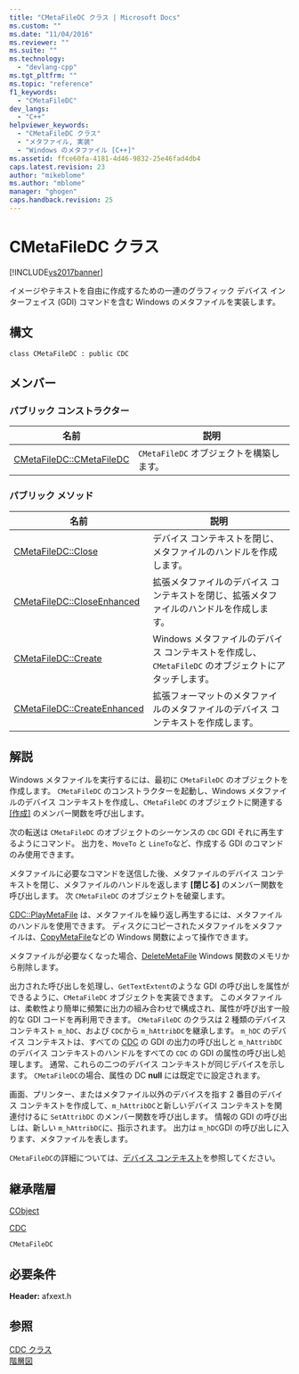 ```yaml
---
title: "CMetaFileDC クラス | Microsoft Docs"
ms.custom: ""
ms.date: "11/04/2016"
ms.reviewer: ""
ms.suite: ""
ms.technology: 
  - "devlang-cpp"
ms.tgt_pltfrm: ""
ms.topic: "reference"
f1_keywords: 
  - "CMetaFileDC"
dev_langs: 
  - "C++"
helpviewer_keywords: 
  - "CMetaFileDC クラス"
  - "メタファイル, 実装"
  - "Windows のメタファイル [C++]"
ms.assetid: ffce60fa-4181-4d46-9832-25e46fad4db4
caps.latest.revision: 23
author: "mikeblome"
ms.author: "mblome"
manager: "ghogen"
caps.handback.revision: 25
---
```

# CMetaFileDC クラス
[!INCLUDE[vs2017banner](../../assembler/inline/includes/vs2017banner.md)]

イメージやテキストを自由に作成するための一連のグラフィック デバイス インターフェイス \(GDI\) コマンドを含む Windows のメタファイルを実装します。  
  
## 構文  
  
```  
class CMetaFileDC : public CDC  
```  
  
## メンバー  
  
### パブリック コンストラクター  
  
|名前|説明|  
|--------|--------|  
|[CMetaFileDC::CMetaFileDC](../Topic/CMetaFileDC::CMetaFileDC.md)|`CMetaFileDC` オブジェクトを構築します。|  
  
### パブリック メソッド  
  
|名前|説明|  
|--------|--------|  
|[CMetaFileDC::Close](../Topic/CMetaFileDC::Close.md)|デバイス コンテキストを閉じ、メタファイルのハンドルを作成します。|  
|[CMetaFileDC::CloseEnhanced](../Topic/CMetaFileDC::CloseEnhanced.md)|拡張メタファイルのデバイス コンテキストを閉じ、拡張メタファイルのハンドルを作成します。|  
|[CMetaFileDC::Create](../Topic/CMetaFileDC::Create.md)|Windows メタファイルのデバイス コンテキストを作成し、`CMetaFileDC` のオブジェクトにアタッチします。|  
|[CMetaFileDC::CreateEnhanced](../Topic/CMetaFileDC::CreateEnhanced.md)|拡張フォーマットのメタファイルのメタファイルのデバイス コンテキストを作成します。|  
  
## 解説  
 Windows メタファイルを実行するには、最初に `CMetaFileDC` のオブジェクトを作成します。  `CMetaFileDC` のコンストラクターを起動し、Windows メタファイルのデバイス コンテキストを作成し、`CMetaFileDC` のオブジェクトに関連する [&#91;作成&#93;](../Topic/CMetaFileDC::Create.md) のメンバー関数を呼び出します。  
  
 次の転送は `CMetaFileDC` のオブジェクトのシーケンスの `CDC` GDI それに再生するようにコマンド。  出力を、`MoveTo` と `LineTo`など、作成する GDI のコマンドのみ使用できます。  
  
 メタファイルに必要なコマンドを送信した後、メタファイルのデバイス コンテキストを閉じ、メタファイルのハンドルを返します **\[閉じる\]** のメンバー関数を呼び出します。  次 `CMetaFileDC` のオブジェクトを破棄します。  
  
 [CDC::PlayMetaFile](../Topic/CDC::PlayMetaFile.md) は、メタファイルを繰り返し再生するには、メタファイルのハンドルを使用できます。  ディスクにコピーされたメタファイルをメタファイルは、[CopyMetaFile](http://msdn.microsoft.com/library/windows/desktop/dd183480)などの Windows 関数によって操作できます。  
  
 メタファイルが必要なくなった場合、[DeleteMetaFile](http://msdn.microsoft.com/library/windows/desktop/dd183537) Windows 関数のメモリから削除します。  
  
 出力された呼び出しを処理し、`GetTextExtent`のような GDI の呼び出しを属性ができるように、`CMetaFileDC` オブジェクトを実装できます。  このメタファイルは、柔軟性より簡単に頻繁に出力の組み合わせで構成され、属性が呼び出す一般的な GDI コードを再利用できます。  `CMetaFileDC` のクラスは 2 種類のデバイス コンテキスト `m_hDC`、および `CDC`から `m_hAttribDC`を継承します。  `m_hDC` のデバイス コンテキストは、すべての [CDC](../Topic/CDC%20Class.md) の GDI の出力の呼び出しと `m_hAttribDC` のデバイス コンテキストのハンドルをすべての `CDC` の GDI の属性の呼び出し処理します。  通常、これらの二つのデバイス コンテキストが同じデバイスを示します。  `CMetaFileDC`の場合、属性の DC **null** には既定でに設定されます。  
  
 画面、プリンター、またはメタファイル以外のデバイスを指す 2 番目のデバイス コンテキストを作成して、`m_hAttribDC`と新しいデバイス コンテキストを関連付けるに `SetAttribDC` のメンバー関数を呼び出します。  情報の GDI の呼び出しは、新しい `m_hAttribDC`に、指示されます。  出力は `m_hDC`GDI の呼び出しに入ります、メタファイルを表します。  
  
 `CMetaFileDC`の詳細については、[デバイス コンテキスト](../Topic/Device%20Contexts.md)を参照してください。  
  
## 継承階層  
 [CObject](../Topic/CObject%20Class.md)  
  
 [CDC](../Topic/CDC%20Class.md)  
  
 `CMetaFileDC`  
  
## 必要条件  
 **Header:** afxext.h  
  
## 参照  
 [CDC クラス](../Topic/CDC%20Class.md)   
 [階層図](../../mfc/hierarchy-chart.md)